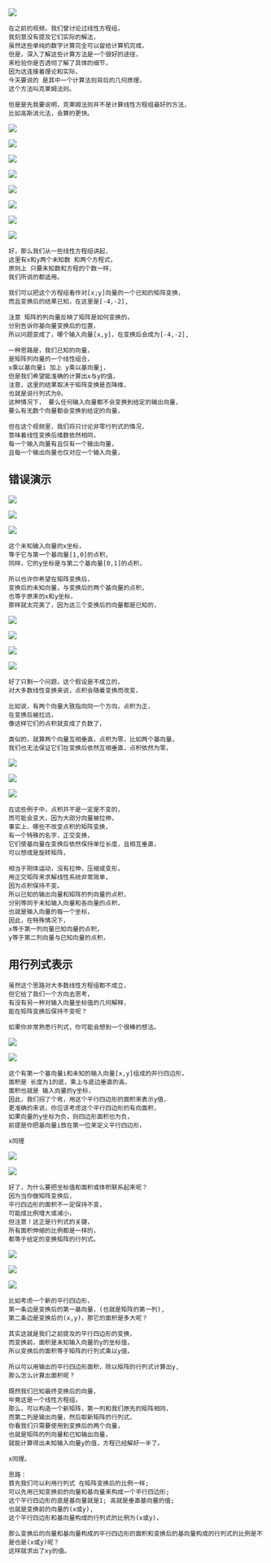 ![](imagesp16-01/01-01.jpg)

```
在之前的视频，我们曾讨论过线性方程组，
我刻意没有提及它们实际的解法，
虽然这些单纯的数字计算完全可以留给计算机完成，
但是，深入了解这些计算方法是一个很好的途径，
来检验你是否透彻了解了具体的细节，
因为这连接着理论和实际，
今天要说的 是其中一个计算法则背后的几何原理，
这个方法叫克莱姆法则。
```

```
但是是先我要说明，克莱姆法则并不是计算线性方程组最好的方法，
比如高斯消元法，会算的更快。
```

![](imagesp16-01/01-02.jpg)

![](imagesp16-01/01-02.jpg)

![](imagesp16-01/01-03.jpg)

![](imagesp16-01/01-04.jpg)

![](imagesp16-01/01-05.jpg)

![](imagesp16-01/01-06.jpg)

![](imagesp16-01/01-07.jpg)

![](imagesp16-01/01-08.jpg)

```
好，那么我们从一些线性方程组讲起，
这里有x和y两个未知数 和两个方程式，
原则上 只要未知数和方程的个数一样，
我们所说的都适用。

我们可以把这个方程组看作对[x;y]向量的一个已知的矩阵变换，
而且变换后的结果已知，在这里是[-4,-2],

注意 矩阵的列向量反映了矩阵是如何变换的，
分别告诉你基向量变换后的位置，
所以问题变成了，哪个输入向量[x,y]，在变换后会成为[-4,-2],

一种思路是，我们已知的向量，
是矩阵列向量的一个线性组合，
x乘以基向量i 加上 y乘以基向量j，
但是我们希望能准确的计算出x与y的值，
注意，这里的结果取决于矩阵变换是否降维，
也就是说行列式为0，
这种情况下， 要么任何输入向量都不会变换到给定的输出向量，
要么有无数个向量都会变换到给定的向量，
```



```
但在这个视频里，我们将只讨论非零行列式的情况，
意味着线性变换后维数依然相同，
每一个输入向量有且仅有一个输出向量，
且每一个输出向量也仅对应一个输入向量，
```



## 错误演示

![](imagesp16-01/01-09.jpg)

![](imagesp16-01/01-10.jpg)

![](imagesp16-01/01-11.jpg)

```
这个未知输入向量的x坐标，
等于它与第一个基向量[1,0]的点积，
同样，它的y坐标是与第二个基向量[0,1]的点积，

所以也许你希望在矩阵变换后，
变换后的未知向量，与变换后的两个基向量的点积，
也等于原来的x和y坐标，
那样就太完美了，因为这三个变换后的向量都是已知的，
```

![](imagesp16-01/01-12.jpg)

![](imagesp16-01/01-13.jpg)

![](imagesp16-01/01-14.jpg)

![](imagesp16-01/01-15.jpg)

```
好了只剩一个问题，这个假设是不成立的，
对大多数线性变换来说，点积会随着变换而改变，

比如说，有两个向量大致指向同一个方向，点积为正，
在变换后被拉远，
像这样它们的点积就变成了负数了，

类似的，就算两个向量互相垂直，点积为零，比如两个基向量，
我们也无法保证它们在变换后依然互相垂直，点积依然为零，
```

![](imagesp16-01/01-16.jpg)

![](imagesp16-01/01-17.jpg)

![](imagesp16-01/01-18.jpg)

```
在这些例子中，点积并不是一定是不变的，
而可能会变大，因为大部分向量被拉伸，
事实上，哪些不改变点积的矩阵变换，
有一个特殊的名字，正交变换，
它们使基向量在变换后依然保持单位长度，且相互垂直，
可以想成是旋转矩阵，

相当于刚体运动，没有拉伸，压缩或变形，
用正交矩阵来求解线性系统非常简单，
因为点积保持不变。
所以已知的输出向量和矩阵的列向量的点积，
分别等同于未知输入向量和各向量的点积，
也就是输入向量的每一个坐标，
因此，在特殊情况下，
x等于第一列向量已知向量的点积，
y等于第二列向量与已知向量的点积，
```



## 用行列式表示

```
虽然这个思路对大多数线性方程组都不成立，
但它给了我们一个方向去思考，
有没有另一种对输入向量坐标值的几何解释，
能在矩阵变换后保持不变呢？

如果你非常熟悉行列式，你可能会想到一个很棒的想法。
```

![](imagesp16-01/01-19.jpg)

![](imagesp16-01/01-20.jpg)

```
这个有第一个基向量i和未知的输入向量[x,y]组成的并行四边形，
面积是 长度为1的底，乘上与底边垂直的高，
面积也就是 输入向量的y坐标，
因此，我们拐了个弯，用这个平行四边形的面积来表示y值，
更准确的来说，你应该考虑这个平行四边形的有向面积，
如果向量的y坐标为负，则四边形面积也为负，
前提是你把基向量i放在第一位来定义平行四边形，

x同理
```

![](imagesp16-01/01-21.jpg)

![](imagesp16-01/01-22.jpg)

```
好了，为什么要把坐标值和面积或体积联系起来呢？
因为当你做矩阵变换后，
平行四边形的面积不一定保持不变，
可能成比例增大或减小，
但注意！这正是行列式的关键，
所有面积伸缩的比例都是一样的，
都等于给定的变换矩阵的行列式。
```

![](imagesp16-01/01-23.jpg)

![](imagesp16-01/01-24.jpg)

![](imagesp16-01/01-25.jpg)

```
比如考虑一个新的平行四边形，
第一条边是变换后的第一基向量，(也就是矩阵的第一列),
第二条边是变换后的(x,y)，那它的面积是多大呢？

其实这就是我们之前提及的平行四边形的变换，
而变换前，面积是未知输入向量的y的坐标值，
所以变换后的面积等于矩阵的行列式乘以y值，

所以可以用输出的平行四边形面积，除以矩阵的行列式计算出y,
那么怎么计算出面积呢？

既然我们已知最终变换后的向量，
毕竟这是一个线性方程组，
那么，可以构造一个新矩阵，第一列和我们原先的矩阵相同，
而第二列是输出向量，然后取新矩阵的行列式，
你看我们只需要使用到变换后的两个向量，
也就是矩阵的列向量和已知输出向量，
就能计算得出未知输入向量y的值，方程已经解好一半了。

x同理。

思路：
首先我们可以利用行列式 在矩阵变换后的比例一样;
可以先用已知变换前的向量和基向量来构成一个平行四边形;
这个平行四边形的底是基向量就是1; 高就是垂直基向量的值;
也就是变换前的向量的(x或y),
这个平行四边形和基向量构成的行列式的比例为(x或y)，

那么变换后的向量和基向量构成的平行四边形的面积和变换后的基向量构成的行列式的比例是不是也是(x或y)呢？
这样就求出了xy的值。
```








